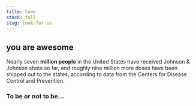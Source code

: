 ```yaml
---
title: home
stack: full
slug: look-for-us
---
```

## you are awesome

Nearly seven **million people** in the United States have received Johnson & Johnson shots so far, and roughly nine million more doses have been shipped out to the states, according to data from the Centers for Disease Control and Prevention.

### To be or not to be...